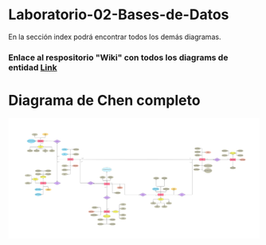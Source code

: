 # Laboratorio-02-Bases-de-Datos

En la sección index podrá encontrar todos los demás diagramas.

### Enlace al respositorio "Wiki" con todos los diagrams de entidad [Link](https://github.com/Crik845/Laboratorio-02-Bases-de-Datos/wiki)

# Diagrama de Chen completo

![](https://github.com/Crik845/Laboratorio-02-Bases-de-Datos/blob/main/DC%20completo%20lab%202.png?raw=true)
